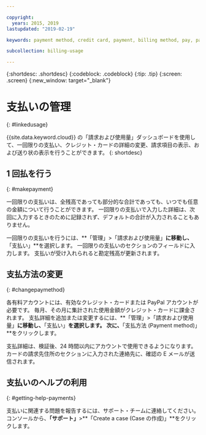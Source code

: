 ```yaml
---

copyright:
  years: 2015, 2019
lastupdated: "2019-02-19"

keywords: payment method, credit card, payment, billing method, pay, pay my bill

subcollection: billing-usage

---
```


{:shortdesc: .shortdesc}
{:codeblock: .codeblock}
{:tip: .tip}
{:screen: .screen}
{:new_window: target="_blank"}


# 支払いの管理
{: #linkedusage}

{{site.data.keyword.cloud}} の「請求および使用量」ダッシュボードを使用して、一回限りの支払い、クレジット・カードの詳細の変更、請求項目の表示、および送り状の表示を行うことができます。
{: shortdesc}


## 1 回払を行う
{: #makepayment}

一回限りの支払いは、全残高であっても部分的な合計であっても、いつでも任意の金額について行うことができます。 一回限りの支払いで入力した詳細は、次回に入力するときのために記録されず、デフォルトの合計が入力されることもありません。  

一回限りの支払いを行うには、**「管理」>「請求および使用量」**に移動し、**「支払い」**を選択します。 一回限りの支払いのセクションのフィールドに入力します。 支払いが受け入れられると勘定残高が更新されます。


## 支払方法の変更
{: #changepaymethod}

各有料アカウントには、有効なクレジット・カードまたは PayPal アカウントが必要です。 毎月、その月に集計された使用金額がクレジット・カードに課金されます。 支払詳細を追加または変更するには、**「管理」>「請求および使用量」**に移動し、**「支払い」**を選択します。 次に、**「支払方法 (Payment method)」**をクリックします。

支払詳細は、検証後、24 時間以内にアカウントで使用できるようになります。 カードの請求先住所のセクションに入力された連絡先に、確認の E メールが送信されます。


## 支払いのヘルプの利用
{: #getting-help-payments}

支払いに関連する問題を報告するには、サポート・チームに連絡してください。 コンソールから、**「サポート」**>**「Create a case (Case の作成)」**をクリックします。
